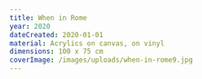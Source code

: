 ```yaml
---
title: When in Rome
year: 2020
dateCreated: 2020-01-01
material: Acrylics on canvas, on vinyl
dimensions: 100 x 75 cm
coverImage: /images/uploads/when-in-rome9.jpg
---
```

